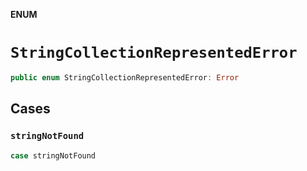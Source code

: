 **ENUM**

# `StringCollectionRepresentedError`

```swift
public enum StringCollectionRepresentedError: Error
```

## Cases
### `stringNotFound`

```swift
case stringNotFound
```

